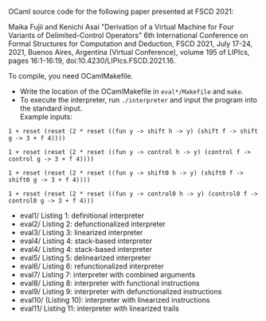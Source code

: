 OCaml source code for the following paper presented at FSCD 2021:  

Maika Fujii and Kenichi Asai
"Derivation of a Virtual Machine for
 Four Variants of Delimited-Control Operators"
6th International Conference on Formal Structures for Computation and
Deduction, FSCD 2021, July 17-24, 2021, Buenos Aires, Argentina
(Virtual Conference), volume 195 of LIPIcs, pages 16:1-16:19,
doi:10.4230/LIPIcs.FSCD.2021.16.  

To compile, you need OCamlMakefile.  
- Write the location of the OCamlMakefile in `eval*/Makefile` and `make`.  
- To execute the interpreter, run `./interpreter` and input the program into the standard input.  
Example inputs:  
```
1 + reset (reset (2 * reset ((fun y -> shift h -> y) (shift f -> shift g -> 3 + f 4))))

1 + reset (reset (2 * reset ((fun y -> control h -> y) (control f -> control g -> 3 + f 4))))

1 + reset (reset (2 * reset ((fun y -> shift0 h -> y) (shift0 f -> shift0 g -> 3 + f 4))))

1 + reset (reset (2 * reset ((fun y -> control0 h -> y) (control0 f -> control0 g -> 3 + f 4)))
```  


- eval1/		Listing 1: definitional interpreter  
- eval2/		Listing 2: defunctionalized interpreter  
- eval3/		Listing 3: linearized interpreter  
- eval4/		Listing 4: stack-based interpreter  
- eval4/		Listing 4: stack-based interpreter  
- eval5/		Listing 5: delinearized interpreter  
- eval6/		Listing 6: refunctionalized interpreter  
- eval7/		Listing 7: interpreter with combined arguments  
- eval8/		Listing 8: interpreter with functional instructions  
- eval9/		Listing 9: interpreter with defunctionalized instructions  
- eval10/		(Listing 10): interpreter with linearized instructions  
- eval11/		Listing 11: interpreter with linearized trails  

